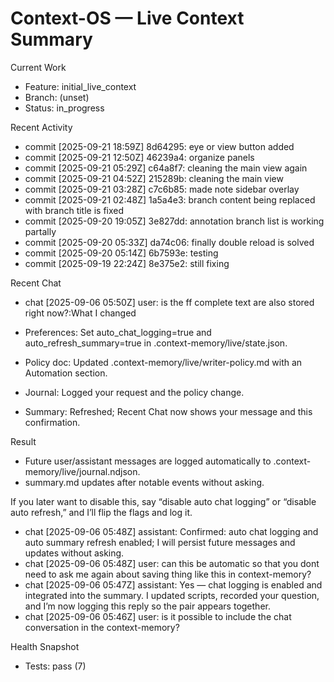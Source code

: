 # Context-OS — Live Context Summary

Current Work
- Feature: initial_live_context
- Branch: (unset)
- Status: in_progress

Recent Activity
- commit [2025-09-21 18:59Z] 8d64295: eye or view button added
- commit [2025-09-21 12:50Z] 46239a4: organize panels
- commit [2025-09-21 05:29Z] c64a8f7: cleaning the main view again
- commit [2025-09-21 04:52Z] 215289b: cleaning the main view
- commit [2025-09-21 03:28Z] c7c6b85: made note sidebar overlay
- commit [2025-09-21 02:48Z] 1a5a4e3: branch content being replaced with branch title is fixed
- commit [2025-09-20 19:05Z] 3e827dd: annotation branch list is working partally
- commit [2025-09-20 05:33Z] da74c06: finally double reload is solved
- commit [2025-09-20 05:14Z] 6b7593e: testing
- commit [2025-09-19 22:24Z] 8e375e2: still fixing

Recent Chat
- chat [2025-09-06 05:50Z] user: is the ff complete text are also stored right now?:What I changed

- Preferences: Set auto_chat_logging=true and auto_refresh_summary=true in .context-memory/live/state.json.
- Policy doc: Updated .context-memory/live/writer-policy.md with an Automation section.
- Journal: Logged your request and the policy change.
- Summary: Refreshed; Recent Chat now shows your message and this confirmation.

Result

- Future user/assistant messages are logged automatically to .context-memory/live/journal.ndjson.
- summary.md updates after notable events without asking.

If you later want to disable this, say “disable auto chat logging” or “disable auto refresh,” and I’ll flip the
flags and log it.

- chat [2025-09-06 05:48Z] assistant: Confirmed: auto chat logging and auto summary refresh enabled; I will persist future messages and updates without asking.
- chat [2025-09-06 05:48Z] user: can this be automatic so that you dont need to ask me again about saving thing like this in context-memory?
- chat [2025-09-06 05:47Z] assistant: Yes — chat logging is enabled and integrated into the summary. I updated scripts, recorded your question, and I’m now logging this reply so the pair appears together.
- chat [2025-09-06 05:46Z] user: is it possible to include the chat conversation in the context-memory?

Health Snapshot
- Tests: pass (7)
